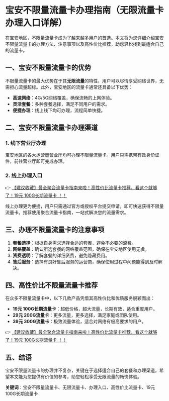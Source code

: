 # 宝安不限量流量卡办理指南（无限流量卡办理入口详解）

在宝安地区，不限量流量卡成为了越来越多用户的首选。本文将为您详细介绍宝安不限量流量卡的办理方法、注意事项以及高性价比推荐，助您轻松找到最适合自己的流量卡。

## 一、宝安不限量流量卡的优势

不限量流量卡的最大优势在于其**无限流量**的特性，用户可以尽情享受网络世界，无需担心流量超标。此外，宝安地区的流量卡通常还具备以下优势：

- **高速网络**：4G/5G网络覆盖，确保流畅的上网体验。
- **灵活套餐**：多种套餐选择，满足不同用户的需求。
- **便捷办理**：线上线下均可办理，流程简单快捷。

## 二、宝安不限量流量卡办理渠道

### 1. 线下营业厅办理

宝安地区的各大运营商营业厅均可办理不限量流量卡。用户只需携带有效身份证件，前往营业厅即可完成办理。

### 2. 线上办理入口

👉 [【建议收藏】最全聚合流量卡指南来啦！高性价比流量卡推荐，看这个就够了！19元 100G长期流量卡 ！！](https://bit.ly/Liuliangka)

线上办理更为便捷，用户只需通过官方或授权平台提交申请，即可快速获得不限量流量卡。推荐使用聚合流量卡指南，一站式解决您的流量需求。

## 三、办理不限量流量卡的注意事项

1. **套餐选择**：根据自身需求选择合适的套餐，避免不必要的浪费。
2. **网络覆盖**：确认所选套餐的网络覆盖范围，确保在宝安地区使用无虞。
3. **资费透明**：了解套餐的详细资费，避免隐藏费用。
4. **售后服务**：选择有良好售后服务的运营商，确保使用过程中问题能得到及时解决。

## 四、高性价比不限量流量卡推荐

在众多不限量流量卡中，以下几款产品凭借其高性价比和优质服务脱颖而出：

- **19元 100G长期流量卡**：超低价格，超大流量，长期有效，适合重度用户。
- **29元 200G流量卡**：更多流量，更多选择，满足家庭或团队使用。
- **39元 300G流量卡**：极致流量体验，适合对网络有极高要求的用户。

👉 [【建议收藏】最全聚合流量卡指南来啦！高性价比流量卡推荐，看这个就够了！19元 100G长期流量卡 ！！](https://bit.ly/Liuliangka)

## 五、结语

宝安不限量流量卡的办理并不复杂，关键在于选择适合自己的套餐和办理渠道。希望本文能为您提供有价值的参考，助您轻松享受无限流量的畅快体验。

**关键词**：宝安不限量流量卡、无限流量卡、办理入口、高性价比流量卡、19元 100G长期流量卡